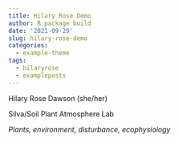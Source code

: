```yaml
---
title: Hilary Rose Demo
author: R package build
date: '2021-09-29'
slug: hilary-rose-demo
categories:
  - example-theme
tags:
  - hilaryrose
  - exampleposts
---
```

Hilary Rose Dawson (she/her)

Silva/Soil Plant Atmosphere Lab

*Plants, environment, disturbance, ecophysiology*